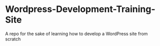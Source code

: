 # Wordpress-Development-Training-Site
A repo for the sake of learning how to develop a WordPress site from scratch
